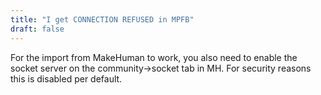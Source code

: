 ```yaml
---
title: "I get CONNECTION REFUSED in MPFB"
draft: false
---
```


For the import from MakeHuman to work, you also need to enable the socket server on the community->socket tab in MH. For security reasons this is disabled per default.